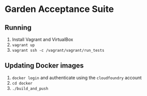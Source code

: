 # Garden Acceptance Suite

## Running

1. Install Vagrant and VirtualBox
1. `vagrant up`
1. `vagrant ssh -c /vagrant/vagrant/run_tests`

## Updating Docker images

1. `docker login` and authenticate using the `cloudfoundry` account
1. `cd docker`
1. `./build_and_push`
